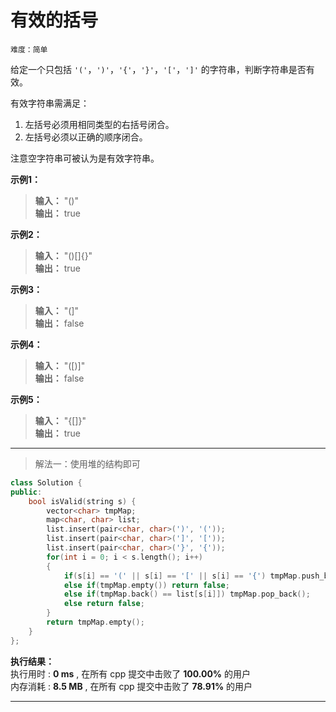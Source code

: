 # 有效的括号 #  
`难度：简单` 
 
给定一个只包括 `'('`，`')'`，`'{'`，`'}'`，`'['`，`']'` 的字符串，判断字符串是否有效。

有效字符串需满足：  
1. 左括号必须用相同类型的右括号闭合。
2. 左括号必须以正确的顺序闭合。  

注意空字符串可被认为是有效字符串。

**示例1：**  
>**输入：** "()"  
>**输出：** true   

**示例2：**  
>**输入：** "()[]{}"  
>**输出：** true  

**示例3：**  
>**输入：** "(]"   
>**输出：** false    

**示例4：**  
>**输入：** "([)]"  
>**输出：** false   

**示例5：**  
>**输入：** "{[]}"  
>**输出：** true    

---
>解法一：使用堆的结构即可  

```C++
class Solution {
public:
    bool isValid(string s) {
        vector<char> tmpMap;
        map<char, char> list;
        list.insert(pair<char, char>(')', '('));
        list.insert(pair<char, char>(']', '['));
        list.insert(pair<char, char>('}', '{'));
        for(int i = 0; i < s.length(); i++)
        {
            if(s[i] == '(' || s[i] == '[' || s[i] == '{') tmpMap.push_back(s[i]);
            else if(tmpMap.empty()) return false;
            else if(tmpMap.back() == list[s[i]]) tmpMap.pop_back();
            else return false;
        }
        return tmpMap.empty();
    }
};
```  

**执行结果：**  
执行用时 : **0 ms** , 在所有 cpp 提交中击败了 **100.00%** 的用户  
内存消耗 : **8.5 MB** , 在所有 cpp 提交中击败了 **78.91%** 的用户  

---  